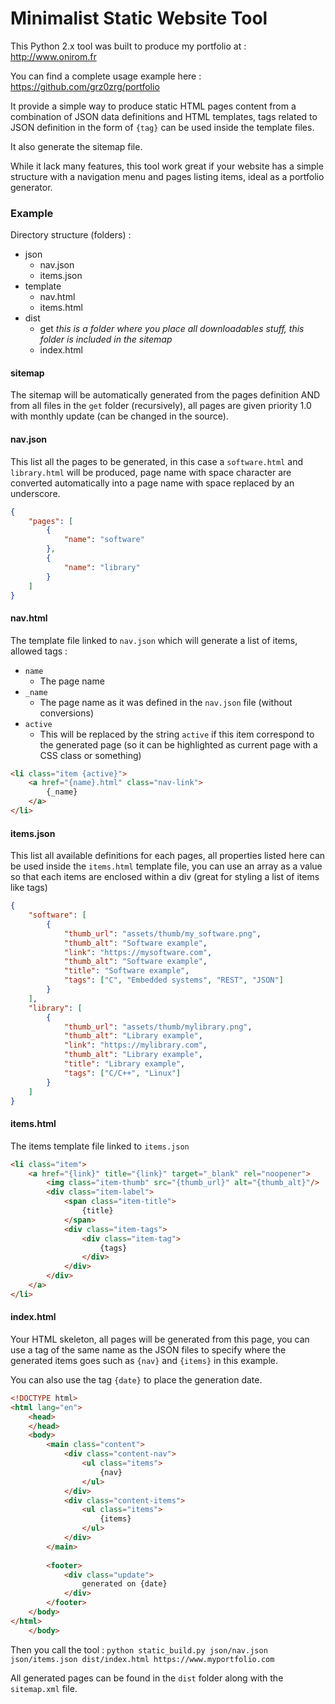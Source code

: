# Minimalist Static Website Tool
This Python 2.x tool was built to produce my portfolio at : http://www.onirom.fr

You can find a complete usage example here : https://github.com/grz0zrg/portfolio

It provide a simple way to produce static HTML pages content from a combination of JSON data definitions and HTML templates, tags related to JSON definition in the form of `{tag}` can be used inside the template files.

It also generate the sitemap file.

While it lack many features, this tool work great if your website has a simple structure with a navigation menu and pages listing items, ideal as a portfolio generator.

### Example

Directory structure (folders) :

* json
  * nav.json
  * items.json
* template
  * nav.html
  * items.html
* dist
  * get  *this is a folder where you place all downloadables stuff, this folder is included in the sitemap*
  * index.html


#### sitemap

The sitemap will be automatically generated from the pages definition AND from all files in the `get` folder (recursively), all pages are given priority 1.0 with monthly update (can be changed in the source).

#### nav.json

This list all the pages to be generated, in this case a `software.html` and `library.html` will be produced, page name with space character are converted automatically into a page name with space replaced by an underscore.

```json
{
    "pages": [
        {
            "name": "software"
        },
        {
            "name": "library"
        }
    ]
}
```

#### nav.html

The template file linked to `nav.json` which will generate a list of items, allowed tags :

* `name`
  * The page name
* `_name`
  * The page name as it was defined in the `nav.json` file (without conversions)
* `active`
  * This will be replaced by the string `active` if this item correspond to the generated page (so it can be highlighted as current page with a CSS class or something)

```html
<li class="item {active}">
    <a href="{name}.html" class="nav-link">
        {_name}
    </a>
</li>
```

#### items.json

This list all available definitions for each pages, all properties listed here can be used inside the `items.html` template file, you can use an array as a value so that each items are enclosed within a div (great for styling a list of items like tags)

```json
{
    "software": [
        {
            "thumb_url": "assets/thumb/my_software.png",
            "thumb_alt": "Software example",
            "link": "https://mysoftware.com",
            "thumb_alt": "Software example",
            "title": "Software example",
            "tags": ["C", "Embedded systems", "REST", "JSON"]
        }
    ],
    "library": [
        {
            "thumb_url": "assets/thumb/mylibrary.png",
            "thumb_alt": "Library example",
            "link": "https://mylibrary.com",
            "thumb_alt": "Library example",
            "title": "Library example",
            "tags": ["C/C++", "Linux"]
        }
    ]
}
```

#### items.html

The items template file linked to `items.json`

```html
<li class="item">
    <a href="{link}" title="{link}" target="_blank" rel="noopener">
        <img class="item-thumb" src="{thumb_url}" alt="{thumb_alt}"/>
        <div class="item-label">
            <span class="item-title">
                {title}
            </span>
            <div class="item-tags">
                <div class="item-tag">
                    {tags}
                </div>
            </div>
        </div>
    </a>
</li>
```

#### index.html

Your HTML skeleton, all pages will be generated from this page, you can use a tag of the same name as the JSON files to specify where the generated items goes such as `{nav}` and `{items}` in this example.

You can also use the tag `{date}` to place the generation date.

```html
<!DOCTYPE html>
<html lang="en">
    <head>
    </head>
    <body>
        <main class="content">
            <div class="content-nav">
                <ul class="items">
                    {nav}
                </ul>
            </div>
            <div class="content-items">
                <ul class="items">
                    {items}
                </ul>
            </div>
        </main>
        
        <footer>
            <div class="update">
                generated on {date}
            </div>
        </footer>
    </body>
</html>
    </body>
```

Then you call the tool : `python static_build.py json/nav.json json/items.json dist/index.html https://www.myportfolio.com`

All generated pages can be found in the `dist` folder along with the `sitemap.xml` file.